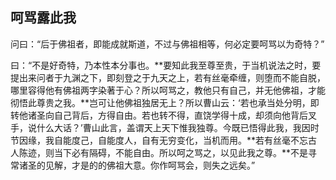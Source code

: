 ##  呵骂露此我

问曰：“后于佛祖者，即能成就斯道，不过与佛祖相等，何必定要呵骂以为奇特？”

曰：“不是好奇特，乃本性本分事也。**要知此我至尊至贵，于当机说法之时，要提出来问者于九渊之下，即刻登之于九天之上，若有丝毫牵缠，则堕而不能自脱，哪里容得他有佛祖两字染著于心？所以呵骂之，教他只有自己，并无他佛祖，才能彻悟此尊贵之我。**岂可让他佛祖独居无上？所以曹山云：‘若也承当处分明，即转他诸圣向自己背后，方得自由。若也转不得，直饶学得十成，却须向他背后叉手，说什么大话？’曹山此言，盖谓天上天下惟我独尊。今既已悟得此我，我因时节因缘，我自能度己，自能度人，自有无穷变化，当机而用。**若有丝毫不忘古人陈迹，则当下必有隔碍，不能自由。所以呵之骂之，以见此我之尊。**不是寻常诸圣的见解，才是的的佛祖大意。你作呵骂会，则失之远矣。”
